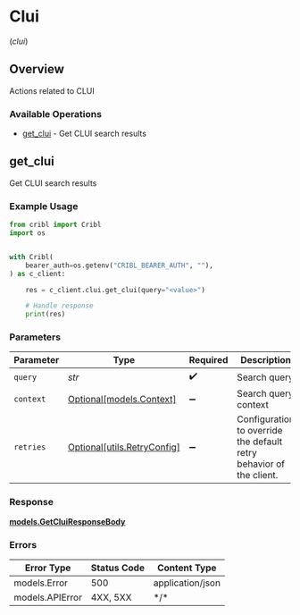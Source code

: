 # Clui
(*clui*)

## Overview

Actions related to CLUI

### Available Operations

* [get_clui](#get_clui) - Get CLUI search results

## get_clui

Get CLUI search results

### Example Usage

```python
from cribl import Cribl
import os


with Cribl(
    bearer_auth=os.getenv("CRIBL_BEARER_AUTH", ""),
) as c_client:

    res = c_client.clui.get_clui(query="<value>")

    # Handle response
    print(res)

```

### Parameters

| Parameter                                                           | Type                                                                | Required                                                            | Description                                                         |
| ------------------------------------------------------------------- | ------------------------------------------------------------------- | ------------------------------------------------------------------- | ------------------------------------------------------------------- |
| `query`                                                             | *str*                                                               | :heavy_check_mark:                                                  | Search query                                                        |
| `context`                                                           | [Optional[models.Context]](../../models/context.md)                 | :heavy_minus_sign:                                                  | Search query context                                                |
| `retries`                                                           | [Optional[utils.RetryConfig]](../../models/utils/retryconfig.md)    | :heavy_minus_sign:                                                  | Configuration to override the default retry behavior of the client. |

### Response

**[models.GetCluiResponseBody](../../models/getcluiresponsebody.md)**

### Errors

| Error Type       | Status Code      | Content Type     |
| ---------------- | ---------------- | ---------------- |
| models.Error     | 500              | application/json |
| models.APIError  | 4XX, 5XX         | \*/\*            |